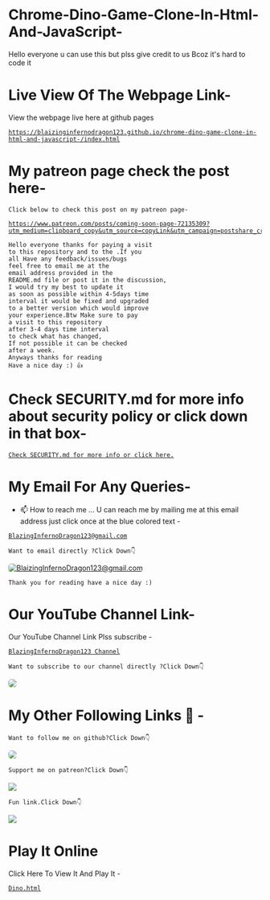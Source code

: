 # Chrome-Dino-Game-Clone-In-Html-And-JavaScript-
Hello everyone u can use this but plss give credit to us Bcoz it's hard to code it 

# Live View Of The Webpage Link-
View the webpage live here at github pages

<a href="https://blaizinginfernodragon123.github.io/chrome-dino-game-clone-in-html-and-javascript-/index.html">

```
https://blaizinginfernodragon123.github.io/chrome-dino-game-clone-in-html-and-javascript-/index.html
```

</a>

# My patreon page check the post here-
`
Click below to check this post on my patreon page-
`

<a href="https://www.patreon.com/posts/coming-soon-page-72135309?utm_medium=clipboard_copy&utm_source=copyLink&utm_campaign=postshare_creator">

```
https://www.patreon.com/posts/coming-soon-page-72135309?utm_medium=clipboard_copy&utm_source=copyLink&utm_campaign=postshare_creator
```
</a>


```
Hello everyone thanks for paying a visit 
to this repository and to the .If you 
all Have any feedback/issues/bugs 
feel free to email me at the 
email address provided in the 
README.md file or post it in the discussion,
I would try my best to update it 
as soon as possible within 4-5days time 
interval it would be fixed and upgraded 
to a better version which would improve 
your experience.Btw Make sure to pay 
a visit to this repository 
after 3-4 days time interval 
to check what has changed,
If not possible it can be checked 
after a week. 
Anyways thanks for reading
Have a nice day :) 👍
```

# Check SECURITY.md for more info about security policy or click down in that box-
<a href="./SECURITY.md"> 

```
Check SECURITY.md for more info or click here.
```
</a>

# My Email For Any Queries-
- 📫 How to reach me ... U can reach me by mailing me at this email address just click once at the blue colored text - 

<a href="mailto:blazinginfernodragon123@gmail.com">

```
BlazingInfernoDragon123@gmail.com
```

</a>

`
Want to email directly ?Click Down👇
`

<a href="mailto:blazinginfernodragon123@gmail.com">
<img src="https://charityengine.net/wp-content/uploads/2022/05/CE-Icon-_Email-Marketing.svg" style="border-radius:5px" alt="BlaizingInfernoDragon123@gmail.com">
</a>



`
Thank you for reading have a nice day :)
`

# Our YouTube Channel Link-
Our YouTube Channel Link Plss subscribe -
<a href="https://youtube.com/channel/UC94rjmYz21IBREgkLaQ7NVA">
```
BlazingInfernoDragon123 Channel
```
</a>

<!-- Github -->

`
Want to subscribe to our channel directly ?Click Down👇
`

<a href="https://youtube.com/channel/UC94rjmYz21IBREgkLaQ7NVA">
<img src="https://uxwing.com/wp-content/themes/uxwing/download/brands-and-social-media/youtube-subscription-icon.svg" style="border-radius:5px">
</a>


# My Other Following Links 🔗 - 

<!-- Github -->

`
Want to follow me on github?Click Down👇
`

<a href="https://github.com/blaizinginfernodragon123">
<img src="https://cdn.neow.in/news/images/uploaded/2020/12/1608232185_github_logo_1.jpg" style="border-radius:5px">
</a>

<!--[![patreon]-->
`
Support me on patreon?Click Down👇
`

<a href="https://patreon.com/blaizinginfernodragon123">
<img src="https://1.bp.blogspot.com/-7bPYnbDpDMg/YFfPMuFKyyI/AAAAAAAAS6A/8F8MMmMP4AQSACqo1EAshGTQhm0HEaKygCLcBGAsYHQ/s640/76jg.png">
</a>


<!--[![leisure]-->
`
Fun link.Click Down👇
`

<a href="https://i.pinimg.com/originals/b2/2a/a2/b22aa22b2f3f55b6468361158d52e2e7.gif">
<img src="https://i.pinimg.com/originals/b2/2a/a2/b22aa22b2f3f55b6468361158d52e2e7.gif">
</a>


# Play It Online 
Click Here To View It And Play It -

<a href="https://www.chromedino.com/">

```
Dino.html
```
</a>
